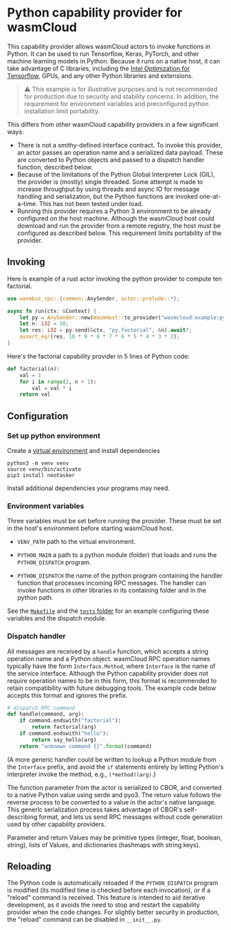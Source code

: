 # Python capability provider for wasmCloud

This capability provider allows wasmCloud actors to invoke functions in
Python. It can be used to run Tensorflow, Keras, PyTorch, and other machine
learning models in Python. Because it runs on a native host, it can take
advantage of C libraries, including the [Intel Optimization for Tensorflow](https://www.intel.com/content/www/us/en/developer/articles/guide/optimization-for-tensorflow-installation-guide.html),
GPUs, and any other Python libraries and extensions.

> :warning: This example is for illustrative purposes and is not recommended for production due to security and stability concerns. In addition, the requirement for environment variables and preconfigured python installation limit portability.

This differs from other wasmCloud capability providers in a few
significant ways:

- There is not a smithy-defined interface contract. To invoke this
  provider, an actor passes an operation name and a serialized
  data payload. These are converted to Python objects and passed to a
  dispatch handler function, described below.
- Because of the limitations of the Python Global Interpreter Lock
  (GIL), the provider is (mostly) single threaded. Some attempt is made 
  to increase throughput by using threads and async IO for message handling and
  serialization, but the Python functions are invoked one-at-a-time.
  This has not been tested under load.
- Running this provider requires a Python 3 environment to be already
  configured on the host machine. Although the wasmCloud host could
  download and run the provider from a remote registry, the host
  must be configured as described below. This requirement limits portability
  of the provider.

## Invoking

Here is example of a rust actor invoking the python provider to
compute ten factorial.

```rust
use wasmbus_rpc::{common::AnySender, actor::prelude::*};

async fn run(ctx: &Context) {
    let py = AnySender::new(WasmHost::to_provider("wasmcloud:example:python", "default"));
    let n: i32 = 10;
    let res: i32 = py.send(&ctx, "py.factorial", &n).await?;
    assert_eq!(res, 10 * 9 * 8 * 7 * 6 * 5 * 4 * 3 * 2);
}
```

Here's the factorial capability provider in 5 lines of Python code:

```python
def factorial(n):
    val = 1
    for i in range(2, n + 1):
        val = val * i
    return val
```


## Configuration

### Set up python environment

Create a [virtual environment](https://docs.python.org/3/library/venv.html)
and install dependencies

```
python3 -m venv venv
source venv/bin/activate
pip3 install neotasker
```

Install additional dependencies your programs may need.

### Environment variables

Three variables must be set before running the provider. These must be
set in the host's environment before starting wasmCloud host.

- `VENV_PATH` path to the virtual environment.

- `PYTHON_MAIN` a path to a python module (folder) that loads and runs
  the `PYTHON_DISPATCH` program. 

- `PYTHON_DISPATCH` the name of the python program containing 
  the handler function that processes incoming RPC messages. 
  The handler can invoke functions in other libraries in its containing
  folder and in the python path.

See the [`Makefile`](./Makefile) and the [`tests` folder](./tests) 
for an example configuring these variables and the dispatch module.


### Dispatch handler

All messages are received by a `handle` function, which accepts a string
operation name and a Python object. wasmCloud RPC operation names 
typically have the form `Interface.Method`, where `Interface` is the name of the
service interface. Although the Python capability provider does not
require operation names to be in this form, this format is recommended
to retain compatibility with future debugging tools. The example
code below accepts this format and ignores the prefix.

```python
# dispatch RPC command
def handle(command, arg):
    if command.endswith("factorial"):
        return factorial(arg)
    if command.endswith("hello"):
        return say_hello(arg)
    return "unknown command {}".format(command)
```

(A more generic handler could be written to lookup a Python module
from the `Interface` prefix, and avoid the `if` statements entirely 
by letting Python's interpreter invoke the method, e.g., `(*method)(arg)`.)

The function parameter from the actor is serialized to CBOR, and
converted to a native Python value using serde and pyo3. The return
value follows the reverse process to be converted to a value in the
actor's native language. This generlc serialization process takes
advantage of CBOR's self-describing format, and lets us send RPC messages
without code generation used by other capability providers.

Parameter and return Values may be primitive types 
(integer, float, boolean, string), lists of Values, 
and dictionaries (hashmaps with string keys).


## Reloading

The Python code is automatically reloaded if the `PYTHON_DISPATCH` 
program is modified (its modified time is checked before each invocation),
or if a "reload" command is received. This feature is intended to aid
iterative development, as it avoids the need to stop and restart the
capability provider when the code changes. For slightly better security 
in production, the "reload" command can be disabled in `__init__.py`.

